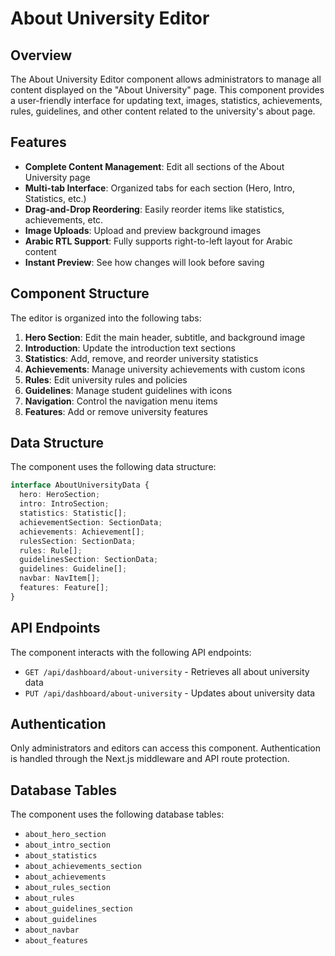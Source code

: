 # About University Editor

## Overview
The About University Editor component allows administrators to manage all content displayed on the "About University" page. This component provides a user-friendly interface for updating text, images, statistics, achievements, rules, guidelines, and other content related to the university's about page.

## Features
- **Complete Content Management**: Edit all sections of the About University page
- **Multi-tab Interface**: Organized tabs for each section (Hero, Intro, Statistics, etc.)
- **Drag-and-Drop Reordering**: Easily reorder items like statistics, achievements, etc.
- **Image Uploads**: Upload and preview background images
- **Arabic RTL Support**: Fully supports right-to-left layout for Arabic content
- **Instant Preview**: See how changes will look before saving

## Component Structure
The editor is organized into the following tabs:

1. **Hero Section**: Edit the main header, subtitle, and background image
2. **Introduction**: Update the introduction text sections
3. **Statistics**: Add, remove, and reorder university statistics
4. **Achievements**: Manage university achievements with custom icons
5. **Rules**: Edit university rules and policies
6. **Guidelines**: Manage student guidelines with icons
7. **Navigation**: Control the navigation menu items
8. **Features**: Add or remove university features

## Data Structure
The component uses the following data structure:

```typescript
interface AboutUniversityData {
  hero: HeroSection;
  intro: IntroSection;
  statistics: Statistic[];
  achievementSection: SectionData;
  achievements: Achievement[];
  rulesSection: SectionData;
  rules: Rule[];
  guidelinesSection: SectionData;
  guidelines: Guideline[];
  navbar: NavItem[];
  features: Feature[];
}
```

## API Endpoints
The component interacts with the following API endpoints:

- `GET /api/dashboard/about-university` - Retrieves all about university data
- `PUT /api/dashboard/about-university` - Updates about university data

## Authentication
Only administrators and editors can access this component. Authentication is handled through the Next.js middleware and API route protection.

## Database Tables
The component uses the following database tables:
- `about_hero_section`
- `about_intro_section`
- `about_statistics`
- `about_achievements_section`
- `about_achievements`
- `about_rules_section`
- `about_rules`
- `about_guidelines_section`
- `about_guidelines`
- `about_navbar`
- `about_features` 